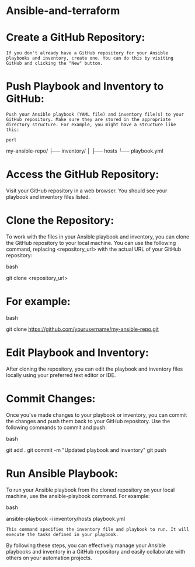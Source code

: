 # Ansible-and-terraform
# Create a GitHub Repository:

    If you don't already have a GitHub repository for your Ansible playbooks and inventory, create one. You can do this by visiting GitHub and clicking the "New" button.
#   Push Playbook and Inventory to GitHub:

    Push your Ansible playbook (YAML file) and inventory file(s) to your GitHub repository. Make sure they are stored in the appropriate directory structure. For example, you might have a structure like this:

    perl

 my-ansible-repo/
├── inventory/
│   ├── hosts
└── playbook.yml

# Access the GitHub Repository:

Visit your GitHub repository in a web browser. You should see your playbook and inventory files listed.

# Clone the Repository:

To work with the files in your Ansible playbook and inventory, you can clone the GitHub repository to your local machine. You can use the following command, replacing <repository_url> with the actual URL of your GitHub repository:

bash

 git clone <repository_url>

# For example:

bash

 git clone https://github.com/yourusername/my-ansible-repo.git

# Edit Playbook and Inventory:

After cloning the repository, you can edit the playbook and inventory files locally using your preferred text editor or IDE.

# Commit Changes:

Once you've made changes to your playbook or inventory, you can commit the changes and push them back to your GitHub repository. Use the following commands to commit and push:

bash

 git add .
 git commit -m "Updated playbook and inventory"
 git push

# Run Ansible Playbook:

To run your Ansible playbook from the cloned repository on your local machine, use the ansible-playbook command. For example:

bash

   ansible-playbook -i inventory/hosts playbook.yml

    This command specifies the inventory file and playbook to run. It will execute the tasks defined in your playbook.

By following these steps, you can effectively manage your Ansible playbooks and inventory in a GitHub repository and easily collaborate with others on your automation projects.
